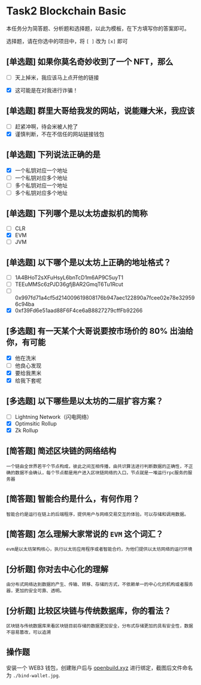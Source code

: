 # Task2 Blockchain Basic

本任务分为简答题、分析题和选择题，以此为模板，在下方填写你的答案即可。

选择题，请在你选中的项目中，将 `[ ]` 改为 `[x]` 即可



## [单选题] 如果你莫名奇妙收到了一个 NFT，那么

- [ ] 天上掉米，我应该马上点开他的链接
- [x] 这可能是在对我进行诈骗！



## [单选题] 群里大哥给我发的网站，说能赚大米，我应该

- [ ] 赶紧冲啊，待会米被人抢了
- [x] 谨慎判断，不在不信任的网站链接钱包

## [单选题] 下列说法正确的是

- [x] 一个私钥对应一个地址
- [ ] 一个私钥对应多个地址
- [ ] 多个私钥对应一个地址
- [ ] 多个私钥对应多个地址

 ## [单选题] 下列哪个是以太坊虚拟机的简称

- [ ] CLR
- [x] EVM
- [ ] JVM

## [单选题] 以下哪个是以太坊上正确的地址格式？

- [ ] 1A4BHoT2sXFuHsyL6bnTcD1m6AP9C5uyT1
- [ ] TEEuMMSc6zPJD36gfjBAR2GmqT6Tu1Rcut
- [ ] 0x997fd71a4cf5d214009619808176b947aec122890a7fcee02e78e329596c94ba
- [x] 0xf39Fd6e51aad88F6F4ce6aB8827279cffFb92266
      
## [多选题] 有一天某个大哥说要按市场价的 80% 出油给你，有可能

- [x] 他在洗米
- [ ] 他良心发现
- [x] 要给我黒米
- [x] 给我下套呢

## [多选题] 以下哪些是以太坊的二层扩容方案？

- [ ] Lightning Network（闪电网络）
- [x] Optimsitic Rollup
- [x] Zk Rollup

## [简答题] 简述区块链的网络结构

```
一个链由全世界若干个节点构成，彼此之间互相传播，由共识算法进行判断数据的正确性，不正确的数据不会确认，每个节点都是用户进入区块链网络的入口，节点就是一堆运行rpc服务的服务器
```



## [简答题] 智能合约是什么，有何作用？

```
智能合约是运行在链上的后端程序，提供用户与网络交易交互的体验。可以存储和调用数据。

```



## [简答题] 怎么理解大家常说的 `EVM` 这个词汇？

```
evm是以太坊架构核心，执行以太坊应用程序或者智能合约，为他们提供以太坊网络的运行环境

```



## [分析题] 你对去中心化的理解

```
由分布式网络达到数据的产生、传输、转移、存储的方式，不依赖单一的中心化的机构或者服务器，更加的安全可靠、透明。
```



## [分析题] 比较区块链与传统数据库，你的看法？

```
区块链与传统数据库来看区块链目前存储的数据更加安全，分布式存储更加的具有安全性，数据不容易篡改，可以追溯

```



## 操作题

安装一个 WEB3 钱包，创建账户后与 [openbuild.xyz](https://openbuild.xyz/profile) 进行绑定，截图后文件命名为 `./bind-wallet.jpg`.
